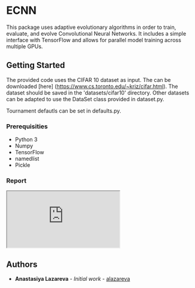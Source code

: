 # ECNN
This package uses adaptive evolutionary algorithms in order to train, evaluate, and evolve Convolutional Neural Networks. It includes a simple interface with TensorFlow and allows for parallel model training across multiple GPUs.

## Getting Started

The provided code uses the CIFAR 10 dataset as input. The can be downloaded [here] (https://www.cs.toronto.edu/~kriz/cifar.html). The dataset should be saved in the 'datasets/cifar10' directory. Other datasets can be adapted to use the DataSet class provided in dataset.py.

Tournament defautls can be set in defaults.py.

### Prerequisities
* Python 3
* Numpy
* TensorFlow
* namedlist
* Pickle

### Report 
<iframe src="https://github.com/alazareva/ECNN/blob/master/report.pdf"></iframe>

## Authors

* **Anastasiya Lazareva** - *Initial work* - [alazareva](https://github.com/alazareva)

